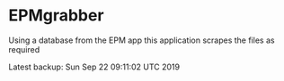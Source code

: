 # EPMgrabber
Using a database from the EPM app this application scrapes the files as required


Latest backup: Sun Sep 22 09:11:02 UTC 2019
